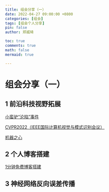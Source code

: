 ```yaml
---
title: 组会分享（一）
date: 2022-04-27 09:00:00 +0800
categories: [组会]
tags: [组会个人分享]
pin: false
author: 郑威琦

toc: true
comments: true
math: false
mermaid: true

---
```


# 组会分享（一）

## 1 前沿科技视野拓展

[小蛮驴“沦陷”事件](https://www.bilibili.com/video/BV1b3411K7f1?spm_id_from=333.880.my_history.page.click)

[CVPR2022（IEEE国际计算机视觉与模式识别会议）](https://zhuanlan.zhihu.com/p/478648512)

[机器之心](https://www.jiqizhixin.com/articles/2022-04-19-3)

## 2 个人博客搭建

[1分钟免费博客搭建](https://www.bilibili.com/video/BV14S4y1N7Yr?spm_id_from=333.999.0.0)

## 3 神经网络反向误差传播

